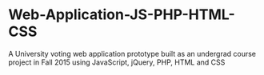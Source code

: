 # Web-Application-JS-PHP-HTML-CSS
A University voting web application prototype built as an undergrad course project in Fall 2015 using JavaScript, jQuery, PHP, HTML and CSS
